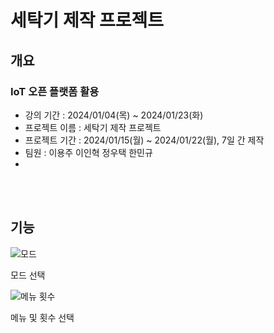 # 세탁기 제작 프로젝트

## 개요
### IoT 오픈 플랫폼 활용 
- 강의 기간 : 2024/01/04(목) ~ 2024/01/23(화)
- 프로젝트 이름 : 세탁기 제작 프로젝트
- 프로젝트 기간 : 2024/01/15(월) ~ 2024/01/22(월), 7일 간 제작
- 팀원 : 이용주 이인혁 정우택 한민규
- 

<br>
<br>




## 기능

![모드](https://github.com/almondgood/Washing-Machine/assets/88735581/753ef985-2185-44b9-8fb5-2e26da7352bd)
<br>

모드 선택

![메뉴 횟수](https://github.com/almondgood/Washing-Machine/assets/88735581/d8b7766d-e57c-426a-9bd9-d86434912268)
<br>

메뉴 및 횟수 선택

